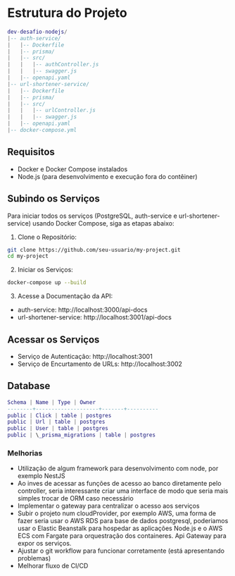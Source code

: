 # Estrutura do Projeto

```lua
dev-desafio-nodejs/
|-- auth-service/
|   |-- Dockerfile
|   |-- prisma/
|   |-- src/
|   |   |-- authController.js
|   |   |-- swagger.js
|   |-- openapi.yaml
|-- url-shortener-service/
|   |-- Dockerfile
|   |-- prisma/
|   |-- src/
|   |   |-- urlController.js
|   |   |-- swagger.js
|   |-- openapi.yaml
|-- docker-compose.yml
```

## Requisitos

- Docker e Docker Compose instalados
- Node.js (para desenvolvimento e execução fora do contêiner)

## Subindo os Serviços

Para iniciar todos os serviços (PostgreSQL, auth-service e url-shortener-service) usando Docker Compose, siga as etapas abaixo:

1. Clone o Repositório:

```sh
git clone https://github.com/seu-usuario/my-project.git
cd my-project
```

2. Iniciar os Serviços:

```sh
docker-compose up --build
```

3. Acesse a Documentação da API:

- auth-service: http://localhost:3000/api-docs
- url-shortener-service: http://localhost:3001/api-docs

## Acessar os Serviços

- Serviço de Autenticação: http://localhost:3001
- Serviço de Encurtamento de URLs: http://localhost:3002

## Database

```lua
Schema | Name | Type | Owner
--------+--------------------+-------+----------
public | Click | table | postgres
public | Url | table | postgres
public | User | table | postgres
public | \_prisma_migrations | table | postgres
```

### Melhorias

- Utilização de algum framework para desenvolvimento com node, por exemplo NestJS
- Ao inves de acessar as funções de acesso ao banco diretamente pelo controller, seria interessante criar uma interface
  de modo que seria mais simples trocar de ORM caso necessário
- Implementar o gateway para centralizar o acesso aos serviços
- Subir o projeto num cloudProvider, por exemplo AWS, uma forma de fazer seria usar o AWS RDS para base de dados postgresql, poderiamos usar o Elastic Beanstalk
  para hospedar as aplicações Node.js e o AWS ECS com Fargate para orquestração dos containeres. Api Gateway para expor os serviços.
- Ajustar o git workflow para funcionar corretamente (está apresentando problemas)
- Melhorar fluxo de CI/CD
